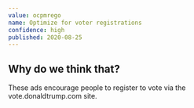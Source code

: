 ```yaml
---
value: ocpmrego
name: Optimize for voter registrations
confidence: high
published: 2020-08-25
---
```


## Why do we think that?

These ads encourage people to register to vote via the vote.donaldtrump.com site.
